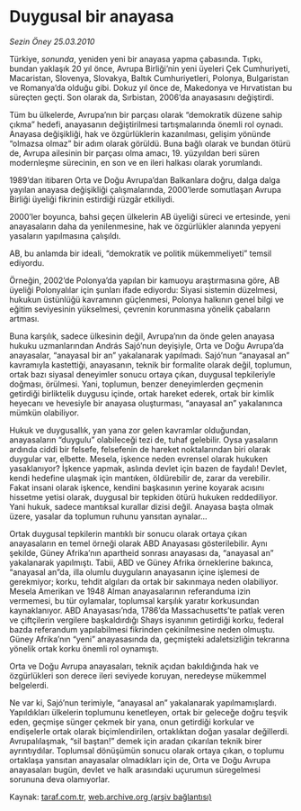 # Duygusal bir anayasa

*Sezin Öney 25.03.2010*

<div class="yazi"><p>Türkiye, <i>sonunda</i>, yeniden yeni bir anayasa yapma çabasında. Tıpkı, bundan yaklaşık 20 yıl önce, Avrupa Birliği’nin yeni üyeleri Çek Cumhuriyeti, Macaristan, Slovenya, Slovakya, Baltık Cumhuriyetleri, Polonya, Bulgaristan ve Romanya’da olduğu gibi. Dokuz yıl önce de, Makedonya ve Hırvatistan bu süreçten geçti. Son olarak da, Sırbistan, 2006’da anayasasını değiştirdi.</p>
<p>Tüm bu ülkelerde, Avrupa’nın bir parçası olarak “demokratik düzene sahip çıkma” hedefi, anayasanın değiştirilmesi tartışmalarında önemli rol oynadı. Anayasa değişikliği, hak ve özgürlüklerin kazanılması, gelişim yönünde “olmazsa olmaz” bir adım olarak görüldü. Buna bağlı olarak ve bundan ötürü de, Avrupa ailesinin bir parçası olma amacı, 19. yüzyıldan beri süren modernleşme sürecinin, en son ve en ileri halkası olarak yorumlandı. </p>
<p>1989’dan itibaren Orta ve Doğu Avrupa’dan Balkanlara doğru, dalga dalga yayılan anayasa değişikliği çalışmalarında, 2000’lerde somutlaşan Avrupa Birliği üyeliği fikrinin estirdiği rüzgâr etkiliydi.</p>
<p>2000’ler boyunca, bahsi geçen ülkelerin AB üyeliği süreci ve ertesinde, yeni anayasaların daha da yenilenmesine, hak ve özgürlükler alanında yepyeni yasaların yapılmasına çalışıldı. </p>
<p>AB, bu anlamda bir ideali, “demokratik ve politik mükemmeliyeti” temsil ediyordu. </p>
<p>Örneğin, 2002’de Polonya’da yapılan bir kamuoyu araştırmasına göre, AB üyeliği Polonyalılar için şunları ifade ediyordu: Siyasi sistemin düzelmesi, hukukun üstünlüğü kavramının güçlenmesi, Polonya halkının genel bilgi ve eğitim seviyesinin yükselmesi, çevrenin korunmasına yönelik çabaların artması. </p>
<p>Buna karşılık, sadece ülkesinin değil, Avrupa’nın da önde gelen anayasa hukuku uzmanlarından András Sajó’nun deyişiyle, Orta ve Doğu Avrupa’da anayasalar, “anayasal bir an” yakalanarak yapılmadı. Sajó’nun “anayasal an” kavramıyla kastettiği, anayasanın, teknik bir formalite olarak değil, toplumun, ortak bazı siyasal deneyimler sonucu ortaya çıkan, duygusal tepkileriyle doğması, örülmesi. Yani, toplumun, benzer deneyimlerden geçmenin getirdiği birliktelik duygusu içinde, ortak hareket ederek, ortak bir kimlik heyecanı ve hevesiyle bir anayasa oluşturması, “anayasal an” yakalanınca mümkün olabiliyor. </p>
<p>Hukuk ve duygusallık, yan yana zor gelen kavramlar olduğundan, anayasaların “duygulu” olabileceği tezi de, tuhaf gelebilir. Oysa yasaların ardında ciddi bir felsefe, felsefenin de hareket noktalarından biri olarak duygular var, elbette. Mesela, işkence neden evrensel olarak hukuken yasaklanıyor? İşkence yapmak, aslında devlet için bazen de faydalı! Devlet, kendi hedefine ulaşmak için mantıken, öldürebilir de, zarar da verebilir. Fakat insani olarak işkence, kendini başkasının yerine koyarak acısını hissetme yetisi olarak, duygusal bir tepkiden ötürü hukuken reddediliyor. Yani hukuk, sadece mantıksal kurallar dizisi değil. Anayasa başta olmak üzere, yasalar da toplumun ruhunu yansıtan aynalar... </p>
<p>Ortak duygusal tepkilerin mantıklı bir sonucu olarak ortaya çıkan anayasaların en temel örneği olarak ABD Anayasası gösterilebilir. Aynı şekilde, Güney Afrika’nın apartheid sonrası anayasası da, “anayasal an” yakalanarak yapılmıştı. Tabii, ABD ve Güney Afrika örneklerine bakınca, “anayasal an”da, illa olumlu duyguların anayasanın içine işlemesi de gerekmiyor; korku, tehdit algıları da ortak bir sakınmaya neden olabiliyor. Mesela Amerikan ve 1948 Alman anayasalarının referanduma izin vermemesi, bu tür oylamalar, toplumsal karşılık yaratır korkusundan kaynaklanıyor. ABD Anayasası’nda, 1786’da Massachusetts’te patlak veren ve çiftçilerin vergilere başkaldırdığı Shays isyanının getirdiği korku, federal bazda referandum yapılabilmesi fikrinden çekinilmesine neden olmuştu. Güney Afrika’nın “yeni” anayasasında da, geçmişteki adaletsizliğin tekrarına yönelik ortak korku önemli rol oynamıştı. </p>
<p>Orta ve Doğu Avrupa anayasaları, teknik açıdan bakıldığında hak ve özgürlükleri son derece ileri seviyede koruyan, neredeyse mükemmel belgelerdi. </p>
<p>Ne var ki, Sajó’nun terimiyle, “anayasal an” yakalanarak yapılmamışlardı. Yapıldıkları ülkelerin toplumunu kenetleyen, ortak bir geleceğe doğru teşvik eden, geçmişe sünger çekmek bir yana, onun getirdiği korkular ve endişelerle ortak olarak biçimlendirilen, ortaklıktan doğan yasalar değillerdi. Avrupalılaşmak, “sil baştan!” demek için aradan çıkarılan teknik birer ayrıntıydılar. Toplumsal dönüşümün sonucu olarak ortaya çıkan, o toplumu ortaklaşa yansıtan anayasalar olmadıkları için de, Orta ve Doğu Avrupa anayasaları bugün, devlet ve halk arasındaki uçurumun süregelmesi sorununa deva olamıyorlar.</p></div>

Kaynak: [taraf.com.tr](http://www.taraf.com.tr:80/makale/10601.htm), [web.archive.org (arşiv bağlantısı)](http://web.archive.org/web/20100329002531/http://www.taraf.com.tr:80/makale/10601.htm)
